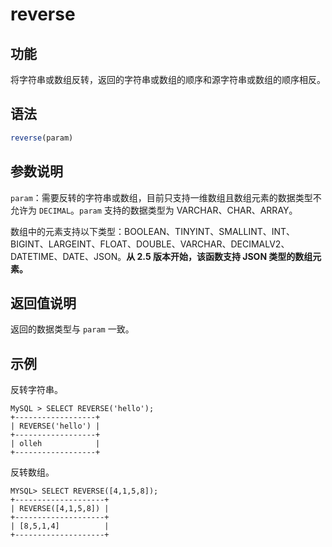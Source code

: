 # reverse

## 功能

将字符串或数组反转，返回的字符串或数组的顺序和源字符串或数组的顺序相反。

## 语法

```Haskell
reverse(param)
```

## 参数说明

`param`：需要反转的字符串或数组，目前只支持一维数组且数组元素的数据类型不允许为 `DECIMAL`。`param` 支持的数据类型为 VARCHAR、CHAR、ARRAY。

数组中的元素支持以下类型：BOOLEAN、TINYINT、SMALLINT、INT、BIGINT、LARGEINT、FLOAT、DOUBLE、VARCHAR、DECIMALV2、DATETIME、DATE、JSON。**从 2.5 版本开始，该函数支持 JSON 类型的数组元素。**

## 返回值说明

返回的数据类型与 `param` 一致。

## 示例

反转字符串。

```Plain Text
MySQL > SELECT REVERSE('hello');
+------------------+
| REVERSE('hello') |
+------------------+
| olleh            |
+------------------+
```

反转数组。

```Plain Text
MYSQL> SELECT REVERSE([4,1,5,8]);
+--------------------+
| REVERSE([4,1,5,8]) |
+--------------------+
| [8,5,1,4]          |
+--------------------+
```
